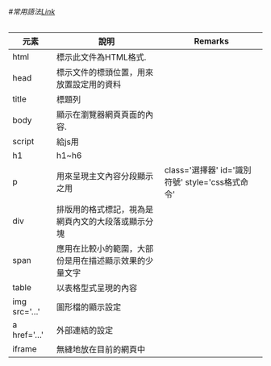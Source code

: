 <h6>#常用語法<a href="https://developer.mozilla.org/zh-TW/docs/Learn/Getting_started_with_the_web/HTML_basics">Link</a></h6>

<table>

<thead>
<tr>
<th>元素</th>
<th>說明</th>
<th>Remarks</th>
</tr>
</thead>


<tbody>

<tr>
<td>html</td>
<td>標示此文件為HTML格式.</td>
<td></td>
</tr>

<tr>
<td>head</td>
<td>標示文件的標頭位置，用來放置設定用的資料</td>
<td></td>
</tr>

<tr>
<td>title</td>
<td>標題列</td>
<td></td>
</tr>

<tr>
<td>body</td>
<td>顯示在瀏覽器網頁頁面的內容.</td>
<td></td>
</tr>

<tr>
<td>script</td>
<td>給js用</td>
<td></td>
</tr>


<tr>
<td>h1</td>
<td>h1~h6</td>
<td></td>
</tr>


<tr>
<td>p</td>
<td>用來呈現主文內容分段顯示之用</td>
<td>class='選擇器' id='識別符號' style='css格式命令'</td>

</tr>


<tr>
<td>div</td>
<td>排版用的格式標記，視為是網頁內文的大段落或顯示分塊</td>
<td></td>
</tr>

<tr>
<td>span</td>
<td>應用在比較小的範圍，大部份是用在描述顯示效果的少量文字</td>
<td></td>
</tr>

<tr>
<td>table</td>
<td>以表格型式呈現的內容</td>
<td></td>
</tr>


<tr>
<td>img src='…'</td>
<td>圖形檔的顯示設定</td>
<td></td>
</tr>

<tr>
<td>a href='…'</td>
<td>外部連結的設定</td>
<td></td>
</tr>

<tr>
<td>iframe</td>
<td>無縫地放在目前的網頁中</td>
<td></td>
</tr>




</tbody>


</table>

